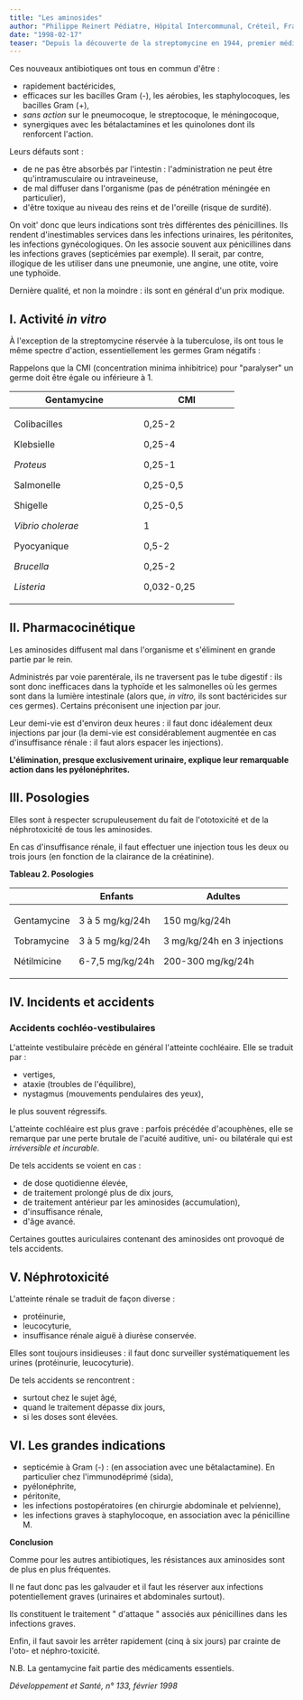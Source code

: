 ```yaml
---
title: "Les aminosides"
author: "Philippe Reinert Pédiatre, Hôpital Intercommunal, Créteil, France."
date: "1998-02-17"
teaser: "Depuis la découverte de la streptomycine en 1944, premier médicament efficace contre la tuberculose (qui était alors le plus souvent mortelle), la famille des aminoglycosides (ou aminosides) s'est enrichie de nombreux antibiotiques : néomycine, gentamycine, tobramycine, kanamycine, etc."
---
```


Ces nouveaux antibiotiques ont tous en commun d'être :

*   rapidement bactéricides,
*   efficaces sur les bacilles Gram (-), les aérobies, les staphylocoques, les bacilles Gram (+),
*   _sans action_ sur le pneumocoque, le streptocoque, le méningocoque,
*   synergiques avec les bétalactamines et les quinolones dont ils renforcent l'action.

Leurs défauts sont :

*   de ne pas être absorbés par l'intestin : l'administration ne peut être qu'intramusculaire ou intraveineuse,
*   de mal diffuser dans l'organisme (pas de pénétration méningée en particulier),
*   d'être toxique au niveau des reins et de l'oreille (risque de surdité).

On voit' donc que leurs indications sont très différentes des pénicillines. Ils rendent d'inestimables services dans les infections urinaires, les péritonites, les infections gynécologiques. On les associe souvent aux pénicillines dans les infections graves (septicémies par exemple). Il serait, par contre, illogique de les utiliser dans une pneumonie, une angine, une otite, voire une typhoïde.

Dernière qualité, et non la moindre : ils sont en général d'un prix modique.

## I. Activité _in vitro_

À l'exception de la streptomycine réservée à la tuberculose, ils ont tous le même spectre d'action, essentiellement les germes Gram négatifs :

Rappelons que la CMI (concentration minima inhibitrice) pour "paralyser" un germe doit être égale ou inférieure à 1.

<table>

<thead>

<tr>

<th scope="col" style="width: 210px;">Gentamycine</th>

<th scope="col" style="width: 149px;">CMI</th>

</tr>

</thead>

<tbody>

<tr>

<td style="width: 214px;">

Colibacilles

Klebsielle

<em>Proteus</em>

Salmonelle

Shigelle

<em>Vibrio cholerae</em>

Pyocyanique

<em>Brucella</em>

<em>Listeria</em>

</td>

<td style="width: 153px;">

0,25-2

0,25-4

0,25-1

0,25-0,5

0,25-0,5

1

0,5-2

0,25-2

0,032-0,25

</td>

</tr>

</tbody>

</table>

## II. Pharmacocinétique

Les aminosides diffusent mal dans l'organisme et s'éliminent en grande partie par le rein.

Administrés par voie parentérale, ils ne traversent pas le tube digestif : ils sont donc inefficaces dans la typhoïde et les salmonelles où les germes sont dans la lumière intestinale (alors que, _in vitro,_ ils sont bactéricides sur ces germes). Certains préconisent une injection par jour.

Leur demi-vie est d'environ deux heures : il faut donc idéalement deux injections par jour (la demi-vie est considérablement augmentée en cas d'insuffisance rénale : il faut alors espacer les injections).

**L'élimination, presque exclusivement urinaire, explique leur remarquable action dans les pyélonéphrites.**

## III. Posologies

Elles sont à respecter scrupuleusement du fait de l'ototoxicité et de la néphrotoxicité de tous les aminosides.

En cas d'insuffisance rénale, il faut effectuer une injection tous les deux ou trois jours (en fonction de la clairance de la créatinine).

**Tableau 2. Posologies**

<table>

<thead>

<tr>

<th scope="col"> </th>

<th scope="col">Enfants</th>

<th scope="col">Adultes</th>

</tr>

</thead>

<tbody>

<tr>

<td>

Gentamycine

Tobramycine

Nétilmicine

</td>

<td>

3 à 5 mg/kg/24h

3 à 5 mg/kg/24h

6-7,5 mg/kg/24h

</td>

<td>

150 mg/kg/24h

3 mg/kg/24h en 3 injections

200-300 mg/kg/24h

</td>

</tr>

</tbody>

</table>

## IV. Incidents et accidents

### Accidents cochléo-vestibulaires

L'atteinte vestibulaire précède en général l'atteinte cochléaire. Elle se traduit par :

*   vertiges,
*   ataxie (troubles de l'équilibre),
*   nystagmus (mouvements pendulaires des yeux),

le plus souvent régressifs.

L'atteinte cochléaire est plus grave : parfois précédée d'acouphènes, elle se remarque par une perte brutale de l'acuité auditive, uni- ou bilatérale qui est _irréversible et incurable._

De tels accidents se voient en cas :

*   de dose quotidienne élevée,
*   de traitement prolongé plus de dix jours,
*   de traitement antérieur par les aminosides (accumulation),
*   d'insuffisance rénale,
*   d'âge avancé.

Certaines gouttes auriculaires contenant des aminosides ont provoqué de tels accidents.

## V. Néphrotoxicité

L'atteinte rénale se traduit de façon diverse :

*   protéinurie,
*   leucocyturie,
*   insuffisance rénale aiguë à diurèse conservée.

Elles sont toujours insidieuses : il faut donc surveiller systématiquement les urines (protéinurie, leucocyturie).

De tels accidents se rencontrent :

*   surtout chez le sujet âgé,
*   quand le traitement dépasse dix jours,
*   si les doses sont élevées.

## VI. Les grandes indications

*   septicémie à Gram (-) : (en association avec une bêtalactamine). En particulier chez l'immunodéprimé (sida),
*   pyélonéphrite,
*   péritonite,
*   les infections postopératoires (en chirurgie abdominale et pelvienne),
*   les infections graves à staphylocoque, en association avec la pénicilline M.

**Conclusion**

Comme pour les autres antibiotiques, les résistances aux aminosides sont de plus en plus fréquentes.

Il ne faut donc pas les galvauder et il faut les réserver aux infections potentiellement graves (urinaires et abdominales surtout).

Ils constituent le traitement " d'attaque " associés aux pénicillines dans les infections graves.

Enfin, il faut savoir les arrêter rapidement (cinq à six jours) par crainte de l'oto- et néphro-toxicité.

N.B. La gentamycine fait partie des médicaments essentiels.

_Développement et Santé, n° 133, février 1998_